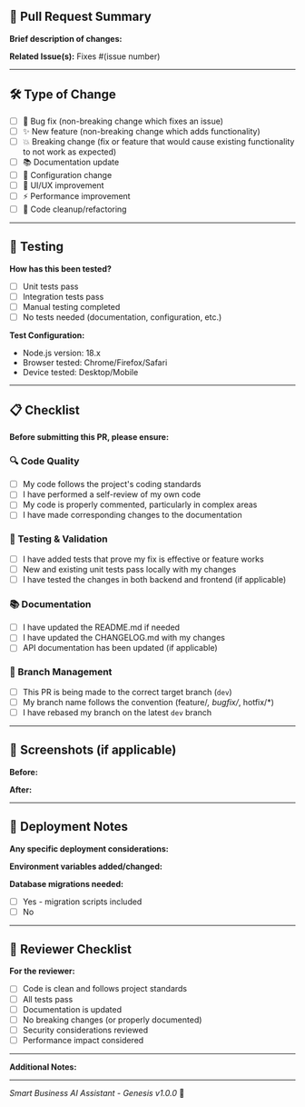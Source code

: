 ## 🎯 Pull Request Summary

**Brief description of changes:**

**Related Issue(s):**
Fixes #(issue number)

---

## 🛠️ Type of Change

- [ ] 🐛 Bug fix (non-breaking change which fixes an issue)
- [ ] ✨ New feature (non-breaking change which adds functionality)
- [ ] 💥 Breaking change (fix or feature that would cause existing functionality to not work as expected)
- [ ] 📚 Documentation update
- [ ] 🔧 Configuration change
- [ ] 🎨 UI/UX improvement
- [ ] ⚡ Performance improvement
- [ ] 🧹 Code cleanup/refactoring

---

## 🧪 Testing

**How has this been tested?**

- [ ] Unit tests pass
- [ ] Integration tests pass
- [ ] Manual testing completed
- [ ] No tests needed (documentation, configuration, etc.)

**Test Configuration:**

- Node.js version: 18.x
- Browser tested: Chrome/Firefox/Safari
- Device tested: Desktop/Mobile

---

## 📋 Checklist

**Before submitting this PR, please ensure:**

### 🔍 Code Quality

- [ ] My code follows the project's coding standards
- [ ] I have performed a self-review of my own code
- [ ] My code is properly commented, particularly in complex areas
- [ ] I have made corresponding changes to the documentation

### 🧪 Testing & Validation

- [ ] I have added tests that prove my fix is effective or feature works
- [ ] New and existing unit tests pass locally with my changes
- [ ] I have tested the changes in both backend and frontend (if applicable)

### 📚 Documentation

- [ ] I have updated the README.md if needed
- [ ] I have updated the CHANGELOG.md with my changes
- [ ] API documentation has been updated (if applicable)

### 🌿 Branch Management

- [ ] This PR is being made to the correct target branch (`dev`)
- [ ] My branch name follows the convention (feature/_, bugfix/_, hotfix/\*)
- [ ] I have rebased my branch on the latest `dev` branch

---

## 📸 Screenshots (if applicable)

**Before:**

**After:**

---

## 🔄 Deployment Notes

**Any specific deployment considerations:**

**Environment variables added/changed:**

**Database migrations needed:**

- [ ] Yes - migration scripts included
- [ ] No

---

## 🤝 Reviewer Checklist

**For the reviewer:**

- [ ] Code is clean and follows project standards
- [ ] All tests pass
- [ ] Documentation is updated
- [ ] No breaking changes (or properly documented)
- [ ] Security considerations reviewed
- [ ] Performance impact considered

---

**Additional Notes:**

---

_Smart Business AI Assistant - Genesis v1.0.0_ 🚀
